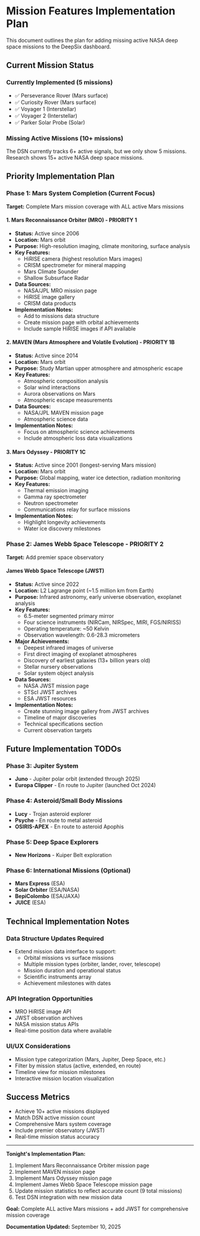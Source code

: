 # Mission Features Implementation Plan

This document outlines the plan for adding missing active NASA deep space missions to the DeepSix dashboard.

## Current Mission Status

### Currently Implemented (5 missions)
- ✅ Perseverance Rover (Mars surface)
- ✅ Curiosity Rover (Mars surface) 
- ✅ Voyager 1 (Interstellar)
- ✅ Voyager 2 (Interstellar)
- ✅ Parker Solar Probe (Solar)

### Missing Active Missions (10+ missions)
The DSN currently tracks 6+ active signals, but we only show 5 missions. Research shows 15+ active NASA deep space missions.

## Priority Implementation Plan

### Phase 1: Mars System Completion (Current Focus)
**Target:** Complete Mars mission coverage with ALL active Mars missions

#### 1. Mars Reconnaissance Orbiter (MRO) - PRIORITY 1
- **Status:** Active since 2006
- **Location:** Mars orbit
- **Purpose:** High-resolution imaging, climate monitoring, surface analysis
- **Key Features:**
  - HiRISE camera (highest resolution Mars images)
  - CRISM spectrometer for mineral mapping
  - Mars Climate Sounder
  - Shallow Subsurface Radar
- **Data Sources:**
  - NASA/JPL MRO mission page
  - HiRISE image gallery
  - CRISM data products
- **Implementation Notes:**
  - Add to missions data structure
  - Create mission page with orbital achievements
  - Include sample HiRISE images if API available

#### 2. MAVEN (Mars Atmosphere and Volatile Evolution) - PRIORITY 1B
- **Status:** Active since 2014
- **Location:** Mars orbit  
- **Purpose:** Study Martian upper atmosphere and atmospheric escape
- **Key Features:**
  - Atmospheric composition analysis
  - Solar wind interactions
  - Aurora observations on Mars
  - Atmospheric escape measurements
- **Data Sources:**
  - NASA/JPL MAVEN mission page
  - Atmospheric science data
- **Implementation Notes:**
  - Focus on atmospheric science achievements
  - Include atmospheric loss data visualizations

#### 3. Mars Odyssey - PRIORITY 1C
- **Status:** Active since 2001 (longest-serving Mars mission)
- **Location:** Mars orbit
- **Purpose:** Global mapping, water ice detection, radiation monitoring
- **Key Features:**
  - Thermal emission imaging
  - Gamma ray spectrometer
  - Neutron spectrometer
  - Communications relay for surface missions
- **Implementation Notes:**
  - Highlight longevity achievements
  - Water ice discovery milestones

### Phase 2: James Webb Space Telescope - PRIORITY 2
**Target:** Add premier space observatory

#### James Webb Space Telescope (JWST)
- **Status:** Active since 2022
- **Location:** L2 Lagrange point (~1.5 million km from Earth)
- **Purpose:** Infrared astronomy, early universe observation, exoplanet analysis
- **Key Features:**
  - 6.5-meter segmented primary mirror
  - Four science instruments (NIRCam, NIRSpec, MIRI, FGS/NIRISS)
  - Operating temperature: ~50 Kelvin
  - Observation wavelength: 0.6-28.3 micrometers
- **Major Achievements:**
  - Deepest infrared images of universe
  - First direct imaging of exoplanet atmospheres
  - Discovery of earliest galaxies (13+ billion years old)
  - Stellar nursery observations
  - Solar system object analysis
- **Data Sources:**
  - NASA JWST mission page
  - STScI JWST archives
  - ESA JWST resources
- **Implementation Notes:**
  - Create stunning image gallery from JWST archives
  - Timeline of major discoveries
  - Technical specifications section
  - Current observation targets

## Future Implementation TODOs

### Phase 3: Jupiter System
- **Juno** - Jupiter polar orbit (extended through 2025)
- **Europa Clipper** - En route to Jupiter (launched Oct 2024)

### Phase 4: Asteroid/Small Body Missions  
- **Lucy** - Trojan asteroid explorer
- **Psyche** - En route to metal asteroid
- **OSIRIS-APEX** - En route to asteroid Apophis

### Phase 5: Deep Space Explorers
- **New Horizons** - Kuiper Belt exploration

### Phase 6: International Missions (Optional)
- **Mars Express** (ESA)
- **Solar Orbiter** (ESA/NASA) 
- **BepiColombo** (ESA/JAXA)
- **JUICE** (ESA)

## Technical Implementation Notes

### Data Structure Updates Required
- Extend mission data interface to support:
  - Orbital missions vs surface missions
  - Multiple mission types (orbiter, lander, rover, telescope)
  - Mission duration and operational status
  - Scientific instruments array
  - Achievement milestones with dates

### API Integration Opportunities
- MRO HiRISE image API
- JWST observation archives
- NASA mission status APIs
- Real-time position data where available

### UI/UX Considerations
- Mission type categorization (Mars, Jupiter, Deep Space, etc.)
- Filter by mission status (active, extended, en route)
- Timeline view for mission milestones
- Interactive mission location visualization

## Success Metrics
- Achieve 10+ active missions displayed
- Match DSN active mission count
- Comprehensive Mars system coverage
- Include premier observatory (JWST)
- Real-time mission status accuracy

---

**Tonight's Implementation Plan:**
1. Implement Mars Reconnaissance Orbiter mission page
2. Implement MAVEN mission page
3. Implement Mars Odyssey mission page  
4. Implement James Webb Space Telescope mission page
5. Update mission statistics to reflect accurate count (9 total missions)
6. Test DSN integration with new mission data

**Goal:** Complete ALL active Mars missions + add JWST for comprehensive mission coverage

**Documentation Updated:** September 10, 2025